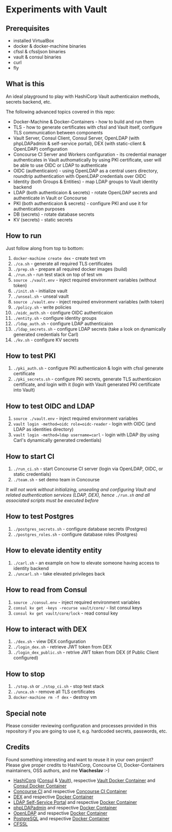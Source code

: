 # Experiments with Vault

## Prerequisites

* installed VirtualBox
* docker & docker-machine binaries
* cfssl & cfssljson binaries
* vault & consul binaries
* curl
* fly

## What is this

An ideal playground to play with HashiCorp Vault authenticaion methods, secrets backend, etc.

The following advanced topics covered in this repo:

* Docker-Machine & Docker-Containers - how to build and run them
* TLS - how to generate certificates with cfssl and Vault itself, configure TLS communication between components
* Vault Server, Consul Client, Consul Server, OpenLDAP (with phpLDAPadmin & self-service portal), DEX (with static-client & OpenLDAP) configuration
* Concourse CI Server and Workers configuration - its credential manager authenticates in Vault authomatically by using PKI certificate, user will be able to use OIDC or LDAP to authenticate
* OIDC (authenticaion) - using OpenLDAP as a central users directory, roundtrip authentication with OpenLDAP credentials over OIDC
* Identity (both Groups & Entities) - map LDAP groups to Vault identity backend
* LDAP (both authenticaion & secrets) - rotate OpenLDAP secrets and authenticate in Vault or Concourse
* PKI (both authenticaion & secrets) - configure PKI and use it for authentication purposes
* DB (secrets) - rotate database secrets
* KV (secrets) - static secrets

## How to run

Just follow along from top to bottom:

1. `docker-machine create dex` - create test vm
1. `./ca.sh` - generate all required TLS certificates
1. `./prep.sh` - prepare all required docker images (build)
1. `./run.sh` - run test stack on top of test vm
1. `source ./vault.env` - inject required environment variables (without token)
1. `./init.sh` - initialize vault
1. `./unseal.sh` - unseal vault
1. `source ./vault.env` - inject required environment variables (with token)
1. `./policy.sh` - write policies
1. `./oidc_auth.sh` - configure OIDC authenticaion
1. `./entity.sh` - configure identity groups
1. `./ldap_auth.sh` - configure LDAP authenticaion
1. `./ldap_secrets.sh` - configure LDAP secrets (take a look on dynamically generated credentials for Carl)
1. `./kv.sh` - configure KV secrets

## How to test PKI

1. `./pki_auth.sh` - configure PKI authenticaion & login with cfssl generate certificate
1. `./pki_secrets.sh` - configure PKI secrets, generate TLS authenticaion certificate, and login with it (login with Vault generated PKI certificate into Vault)

## How to test OIDC and LDAP

1. `source ./vault.env` - inject required environment variables
1. `vault login -method=oidc role=oidc-reader` - login with OIDC (and LDAP as identities directory)
1. `vault login -method=ldap username=carl` - login with LDAP (by using Carl's dynamically generated credentials)

## How to start CI

1. `./run_ci.sh` - start Concourse CI server (login via OpenLDAP, OIDC, or static credentials)
1. `./team.sh` - set demo team in Concourse

*It will not work without initializing, unsealing and configuring Vault and related authentication services (LDAP, DEX), hence `./run.sh` and all associated scripts must be executed before*

## How to test Postgres

1. `./postgres_secrets.sh` - configure database secrets (Postgres)
1. `./postgres_roles.sh` - configure database roles (Postgres)

## How to elevate identity entity

1. `./carl.sh` - an example on how to elevate someone having access to identity backend
1. `./uncarl.sh` - take elevated privileges back

## How to read from Consul

1. `source ./consul.env` - inject required environment variables
1. `consul kv get -keys -recurse vault/core/` - list consul keys
1. `consul kv get vault/core/lock` - read consul key

## How to interact with DEX

1. `./dex.sh` - view DEX configuration
1. `./login_dex.sh` - retrieve JWT token from DEX
1. `./login_dex_public.sh` - retrive JWT token from DEX (if Public Client configured)

## How to stop

1. `./stop.sh` or `./stop_ci.sh` - stop test stack
1. `./unca.sh` - remove all TLS certificates
1. `docker-machine rm -f dex` - destroy vm

## Special note

Please consider reviewing configuration and processes provided in this repository if you are going to use it, e.g. hardcoded secrets, passwords, etc.

## Credits

Found something interesting and want to reuse it in your own project? Please give proper credits to HashiCorp, Concourse CI, Docker-Containers maintainers, OSS authors, and me **Viacheslav** :-)

- [HashiCorp](https://www.hashicorp.com/) ([Consul](https://www.consul.io/) & [Vault](https://www.vaultproject.io/)), respective [Vault Docker Container](https://hub.docker.com/_/vault) and [Consul Docker Container](https://hub.docker.com/_/consul)
- [Concourse CI](https://concourse-ci.org/) and respective [Concourse CI Container](https://hub.docker.com/r/concourse/concourse)
- [DEX](https://github.com/dexidp/dex) and respective [Docker Container](https://quay.io/repository/dexidp/dex)
- [LDAP Self-Service Portal](https://ltb-project.org/documentation/self-service-password) and respective [Docker Container](https://hub.docker.com/r/tiredofit/self-service-password)
- [phpLDAPadmin](http://phpldapadmin.sourceforge.net/wiki/index.php/Main_Page) and respective [Docker Container](https://hub.docker.com/r/osixia/phpmyadmin)
- [OpenLDAP](https://www.openldap.org/) and respective [Docker Container](https://hub.docker.com/r/osixia/openldap)
- [PostgreSQL](https://www.postgresql.org/) and respective [Docker Container](https://hub.docker.com/_/postgres)
- [CFSSL](https://github.com/cloudflare/cfssl)
